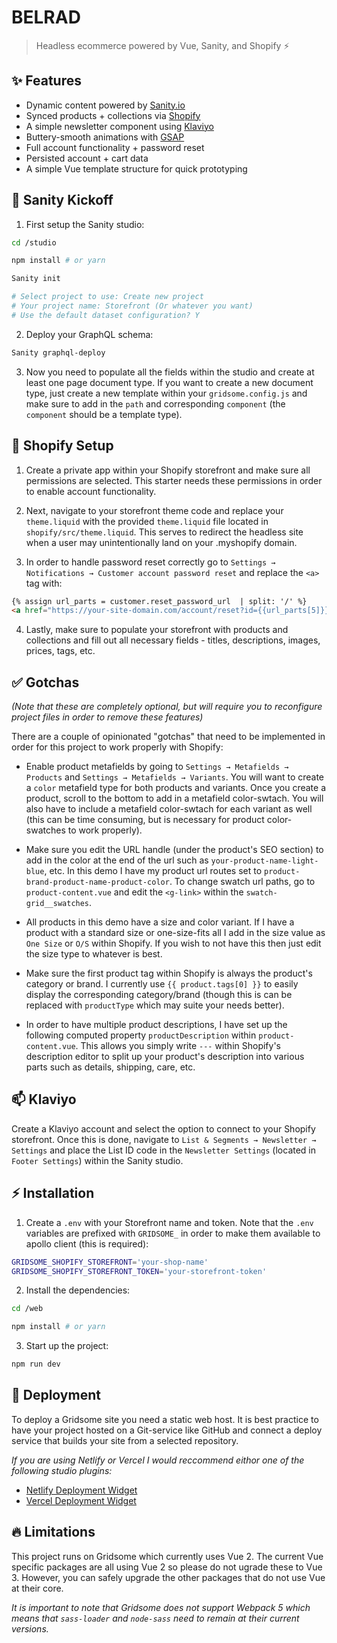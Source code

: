 # BELRAD

> Headless ecommerce powered by Vue, Sanity, and Shopify ⚡️

## ✨ Features

- Dynamic content powered by [Sanity.io](https://www.Sanity.io/)
- Synced products + collections via [Shopify](https://www.shopify.com/)
- A simple newsletter component using [Klaviyo](https://www.klaviyo.com/)
- Buttery-smooth animations with [GSAP](https://greensock.com/gsap/)
- Full account functionality + password reset
- Persisted account + cart data
- A simple Vue template structure for quick prototyping

## 🏈 Sanity Kickoff

1. First setup the Sanity studio:

```bash
cd /studio

npm install # or yarn

Sanity init

# Select project to use: Create new project
# Your project name: Storefront (Or whatever you want)
# Use the default dataset configuration? Y
```

2. Deploy your GraphQL schema:

```bash
Sanity graphql-deploy
```

3. Now you need to populate all the fields within the studio and create at least one page document type. If you want to create a new document type, just create a new template within your `gridsome.config.js` and make sure to add in the `path` and corresponding `component` (the `component` should be a template type).

## 🛒 Shopify Setup

1. Create a private app within your Shopify storefront and make sure all permissions are selected. This starter needs these permissions in order to enable account functionality.

2. Next, navigate to your storefront theme code and replace your `theme.liquid` with the provided `theme.liquid` file located in `shopify/src/theme.liquid`. This serves to redirect the headless site when a user may unintentionally land on your .myshopify domain.

3. In order to handle password reset correctly go to `Settings → Notifications → Customer account password reset` and replace the `<a>` tag with:

```html
{% assign url_parts = customer.reset_password_url  | split: '/' %}
<a href="https://your-site-domain.com/account/reset?id={{url_parts[5]}}&token={{url_parts[6]}}" class="button__text">Reset your password</a>
```

4. Lastly, make sure to populate your storefront with products and collections and fill out all necessary fields - titles, descriptions, images, prices, tags, etc.

## ✅ Gotchas

*(Note that these are completely optional, but will require you to reconfigure project files in order to remove these features)*

There are a couple of opinionated "gotchas" that need to be implemented in order for this project to work properly with Shopify:

- Enable product metafields by going to `Settings → Metafields → Products` and `Settings → Metafields → Variants`. You will want to create a `color` metafield type for both products and variants. Once you create a product, scroll to the bottom to add in a metafield color-swtach. You will also have to include a metafield color-swtach for each variant as well (this can be time consuming, but is necessary for product color-swatches to work properly).

- Make sure you edit the URL handle (under the product's SEO section) to add in the color at the end of the url such as `your-product-name-light-blue`, etc. In this demo I have my product url routes set to `product-brand-product-name-product-color`. To change swatch url paths, go to `product-content.vue` and edit the `<g-link>` within the `swatch-grid__swatches`.

- All products in this demo have a size and color variant. If I have a product with a standard size or one-size-fits all I add in the size value as `One Size` or `O/S` within Shopify. If you wish to not have this then just edit the size type to whatever is best.

- Make sure the first product tag within Shopify is always the product's category or brand. I currently use `{{ product.tags[0] }}` to easily display the corresponding category/brand (though this is can be replaced with `productType` which may suite your needs better).

- In order to have multiple product descriptions, I have set up the following computed property `productDescription` within `product-content.vue`. This allows you simply write `---` within Shopify's description editor to split up your product's description into various parts such as details, shipping, care, etc.

## 📫 Klaviyo

Create a Klaviyo account and select the option to connect to your Shopify storefront. Once this is done, navigate to `List & Segments → Newsletter → Settings` and place the List ID code in the `Newsletter Settings` (located in `Footer Settings`) within the Sanity studio.

## ⚡️ Installation

1. Create a `.env` with your Storefront name and token. Note that the `.env` variables are prefixed with `GRIDSOME_` in order to make them available to apollo client (this is required):

```bash
GRIDSOME_SHOPIFY_STOREFRONT='your-shop-name'
GRIDSOME_SHOPIFY_STOREFRONT_TOKEN='your-storefront-token'
```

2. Install the dependencies:

```bash
cd /web

npm install # or yarn
```

3. Start up the project:

```bash
npm run dev
```

## 🚀 Deployment

To deploy a Gridsome site you need a static web host. It is best practice to have your project hosted on a Git-service like GitHub and connect a deploy service that builds your site from a selected repository.

*If you are using Netlify or Vercel I would reccommend eithor one of the following studio plugins:*

- [Netlify Deployment Widget](https://www.sanity.io/plugins/sanity-plugin-dashboard-widget-netlify)
- [Vercel Deployment Widget](https://www.sanity.io/plugins/vercel-dashboard-widget)

## 🔥 Limitations

This project runs on Gridsome which currently uses Vue 2. The current Vue specific packages are all using Vue 2 so please do not ugrade these to Vue 3. However, you can safely upgrade the other packages that do not use Vue at their core.

*It is important to note that Gridsome does not support Webpack 5 which means that `sass-loader` and `node-sass` need to remain at their current versions.*
